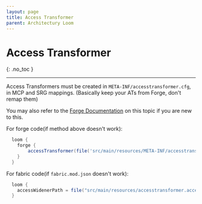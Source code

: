 ```yaml
---
layout: page
title: Access Transformer
parent: Architectury Loom
---
```


# Access Transformer
{: .no_toc }

---

Access Transformers must be created in `META-INF/accesstransformer.cfg`, in MCP and SRG mappings. (Basically keep your ATs from Forge, don't remap them)

You may also refer to the [Forge Documentation](https://mcforge.readthedocs.io/en/latest/advanced/accesstransformers/) on this topic if you are new to this.

For forge code(if method above doesn't work):
```groovy
  loom {
    forge {
        accessTransformer(file('src/main/resources/META-INF/accesstransformers.cfg'))
    }
  }
```
For fabric code(if `fabric.mod.json` doesn't work): 
```groovy
  loom {
    accessWidenerPath = file("src/main/resources/accesstransformer.accesswidener")
  }
```
